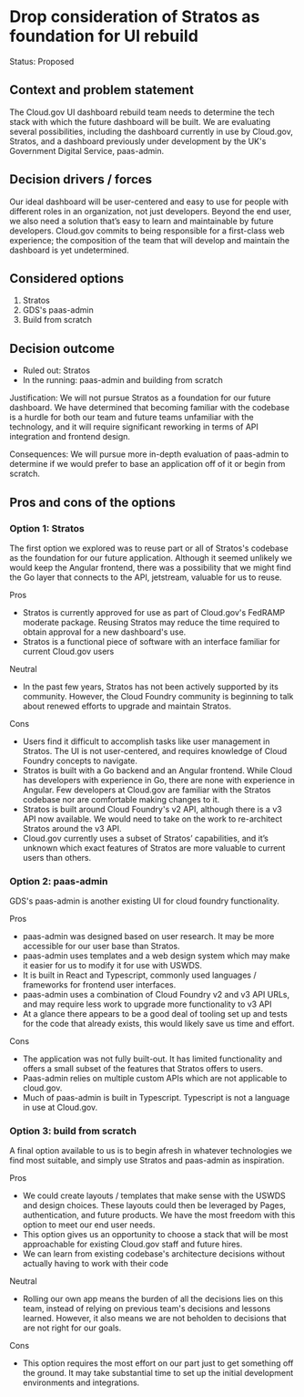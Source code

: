 # Drop consideration of Stratos as foundation for UI rebuild

Status: Proposed

## Context and problem statement

The Cloud.gov UI dashboard rebuild team needs to determine the tech stack with which the future dashboard will be built. We are evaluating several possibilities, including the dashboard currently in use by Cloud.gov, Stratos, and a dashboard previously under development by the UK's Government Digital Service, paas-admin.

## Decision drivers / forces

Our ideal dashboard will be user-centered and easy to use for people with different roles in an organization, not just developers. Beyond the end user, we also need a solution that’s easy to learn and maintainable by future developers. Cloud.gov commits to being responsible for a first-class web experience; the composition of the team that will develop and maintain the dashboard is yet undetermined.

## Considered options

1. Stratos
1. GDS's paas-admin
1. Build from scratch

## Decision outcome

- Ruled out: Stratos
- In the running: paas-admin and building from scratch

Justification: We will not pursue Stratos as a foundation for our future dashboard. We have determined that becoming familiar with the codebase is a hurdle for both our team and future teams unfamiliar with the technology, and it will require significant reworking in terms of API integration and frontend design.

Consequences: We will pursue more in-depth evaluation of paas-admin to determine if we would prefer to base an application off of it or begin from scratch.

## Pros and cons of the options

### Option 1: Stratos

The first option we explored was to reuse part or all of Stratos's codebase as the foundation for our future application. Although it seemed unlikely we would keep the Angular frontend, there was a possibility that we might find the Go layer that connects to the API, jetstream, valuable for us to reuse.

Pros

- Stratos is currently approved for use as part of Cloud.gov's FedRAMP moderate package. Reusing Stratos may reduce the time required to obtain approval for a new dashboard's use.
- Stratos is a functional piece of software with an interface familiar for current Cloud.gov users

Neutral

- In the past few years, Stratos has not been actively supported by its community. However, the Cloud Foundry community is beginning to talk about renewed efforts to upgrade and maintain Stratos.

Cons

- Users find it difficult to accomplish tasks like user management in Stratos. The UI is not user-centered, and requires knowledge of Cloud Foundry concepts to navigate.
- Stratos is built with a Go backend and an Angular frontend. While Cloud has developers with experience in Go, there are none with experience in Angular. Few developers at Cloud.gov are familiar with the Stratos codebase nor are comfortable making changes to it.
- Stratos is built around Cloud Foundry's v2 API, although there is a v3 API now available. We would need to take on the work to re-architect Stratos around the v3 API.
- Cloud.gov currently uses a subset of Stratos’ capabilities, and it’s unknown which exact features of Stratos are more valuable to current users than others.

### Option 2: paas-admin

GDS's paas-admin is another existing UI for cloud foundry functionality.

Pros

- paas-admin was designed based on user research. It may be more accessible for our user base than Stratos.
- paas-admin uses templates and a web design system which may make it easier for us to modify it for use with USWDS.
- It is built in React and Typescript, commonly used languages / frameworks for frontend user interfaces.
- paas-admin uses a combination of Cloud Foundry v2 and v3 API URLs, and may require less work to upgrade more functionality to v3 API
- At a glance there appears to be a good deal of tooling set up and tests for the code that already exists, this would likely save us time and effort.

Cons

- The application was not fully built-out. It has limited functionality and offers a small subset of the features that Stratos offers to users.
- Paas-admin relies on multiple custom APIs which are not applicable to cloud.gov.
- Much of paas-admin is built in Typescript. Typescript is not a language in use at Cloud.gov.

### Option 3: build from scratch

A final option available to us is to begin afresh in whatever technologies we find most suitable, and simply use Stratos and paas-admin as inspiration.

Pros

- We could create layouts / templates that make sense with the USWDS and design choices. These layouts could then be leveraged by Pages, authentication, and future products. We have the most freedom with this option to meet our end user needs.
- This option gives us an opportunity to choose a stack that will be most approachable for existing Cloud.gov staff and future hires.
- We can learn from existing codebase's architecture decisions without actually having to work with their code

Neutral

- Rolling our own app means the burden of all the decisions lies on this team, instead of relying on previous team's decisions and lessons learned. However, it also means we are not beholden to decisions that are not right for our goals.

Cons

- This option requires the most effort on our part just to get something off the ground. It may take substantial time to set up the initial development environments and integrations.
